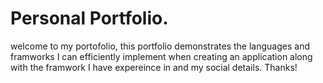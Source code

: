 # Personal Portfolio.


welcome to my portofolio, this portfolio demonstrates the languages and framworks I can efficiently implement when creating an application
along with the framwork I have expereince in and my social details. Thanks!
